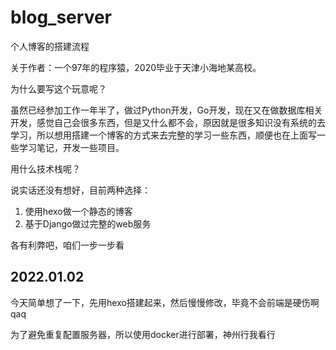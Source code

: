 # blog_server
个人博客的搭建流程 

关于作者：一个97年的程序猿，2020毕业于天津小海地某高校。

为什么要写这个玩意呢？

虽然已经参加工作一年半了，做过Python开发，Go开发，现在又在做数据库相关开发，感觉自己会很多东西，但是又什么都不会，原因就是很多知识没有系统的去学习，所以想用搭建一个博客的方式来去完整的学习一些东西，顺便也在上面写一些学习笔记，开发一些项目。

用什么技术栈呢？

说实话还没有想好，目前两种选择：
1. 使用hexo做一个静态的博客
2. 基于Django做过完整的web服务

各有利弊吧，咱们一步一步看

## 2022.01.02

今天简单想了一下，先用hexo搭建起来，然后慢慢修改，毕竟不会前端是硬伤啊qaq

为了避免重复配置服务器，所以使用docker进行部署，神州行我看行